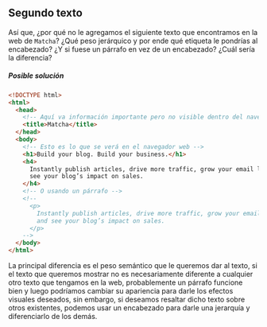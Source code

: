 ## Segundo texto

Así que, ¿por qué no le agregamos el siguiente texto que encontramos en la web
de `Matcha`? ¿Qué peso jerárquico y por ende qué etiqueta le pondrías al
encabezado? ¿Y si fuese un párrafo en vez de un encabezado? ¿Cuál sería la
diferencia?

##### Posible solución

```html
<!DOCTYPE html>
<html>
  <head>
    <!-- Aquí va información importante pero no visible dentro del navegador -->
    <title>Matcha</title>
  </head>
  <body>
    <!-- Esto es lo que se verá en el navegador web -->
    <h1>Build your blog. Build your business.</h1>
    <h4>
      Instantly publish articles, drive more traffic, grow your email list, and
      see your blog’s impact on sales.
    </h4>
    <!-- O usando un párrafo -->
    <!--
      <p>
        Instantly publish articles, drive more traffic, grow your email list, 
        and see your blog’s impact on sales.
      </p>
    -->
  </body>
</html>
```

La principal diferencia es el peso semántico que le queremos dar al texto, si
el texto que queremos mostrar no es necesariamente diferente a cualquier otro
texto que tengamos en la web, probablemente un párrafo funcione bien y luego
podríamos cambiar su apariencia para darle los efectos visuales deseados, sin
embargo, si deseamos resaltar dicho texto sobre otros existentes, podemos usar
un encabezado para darle una jerarquía y diferenciarlo de los demás.

